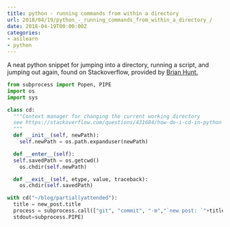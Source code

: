 ```yaml
---
title: python - running commands from within a directory
url: 2018/04/19/python_-_running_commands_from_within_a_directory_/
date: 2018-04-19T00:00:00Z
categories:
- asilearn
- python
---
```


A neat python snippet for jumping into a directory, running a script, and jumping out again, found on Stackoverflow, provided by [Brian Hunt.](https://stackoverflow.com/users/19212/brian-m-hunt)

```python
from subprocess import Popen, PIPE
import os
import sys

class cd:
  """Context manager for changing the current working directory
  see https://stackoverflow.com/questions/431684/how-do-i-cd-in-python
  """
  def __init__(self, newPath):
    self.newPath = os.path.expanduser(newPath)

  def __enter__(self):
  self.savedPath = os.getcwd()
    os.chdir(self.newPath)

  def __exit__(self, etype, value, traceback):
    os.chdir(self.savedPath)

with cd("~/blog/partiallyattended"):
  title = new_post.title
  process = subprocess.call(["git", "commit", "-m","`new post: `"+title], \
  stdout=subprocess.PIPE)
```
